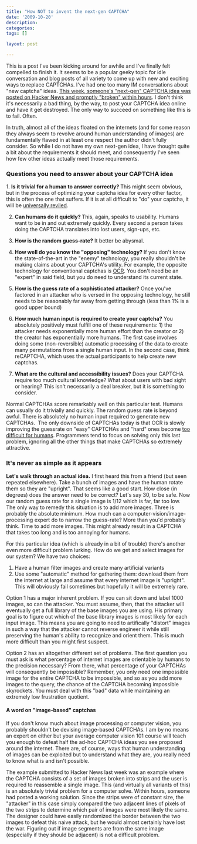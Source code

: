 ```yaml
---
title: "How NOT to invent the next-gen CAPTCHA"
date: '2009-10-20'
description:
categories:
tags: []

layout: post

---
```

This is a post I've been kicking around for awhile and I've finally felt compelled to finish it. It seems to be a popular geeky topic for idle conversation and blog posts of all variety to come up with new and exciting ways to replace CAPTCHAs. I've had one too many IM conversations about "new captcha" ideas. <a href="http://news.ycombinator.com/item?id=883480">This week, someone's "next-gen" CAPTCHA idea was posted on Hacker News and promptly "broken" within hours</a>. I don't think it's necessarily a bad thing, by the way, to post your CAPTCHA idea online and have it get destroyed. The only way to succeed on something like this is to fail. Often.

In truth, almost all of the ideas floated on the internets (and for some reason they always seem to revolve around human understanding of images) are fundamentally flawed in at least one respect the author didn't fully consider. So while I do not have my own next-gen idea, I have thought quite a bit about the requirements it should meet, and consequently I've seen how few other ideas actually meet those requirements.
<h3>Questions you need to answer about your CAPTCHA idea</h3>
1. <strong>Is it trivial for a human to answer correctly? <span style="font-weight: normal;">This might seem obvious, but in the process of optimizing your captcha idea for every other factor, this is often the one that suffers. If it is at all difficult to "do" your captcha, it will be <a href="http://www.google.com/search?q=hard+captcha">universally reviled</a>.</span></strong>

2. <strong>Can humans do it quickly? <span style="font-weight: normal;">This, again, speaks to usability. Humans want to be in and out extremely quickly. Every second a person takes doing the CAPTCHA translates into lost users, sign-ups, etc.</span></strong>

3. <strong>How is the random guess-rate?</strong> It better be abysmal.

4. <strong>How well do you know the "opposing" technology? </strong>If you don't know the state-of-the-art in the "enemy" technology, you really shouldn't be making claims about your CAPTCHA's utility. For example, the opposite technology for conventional captchas is <a href="http://en.wikipedia.org/wiki/Optical_character_recognition">OCR</a>. You don't need be an "expert" in said field, but you do need to understand its current state.

5. <strong>How is the guess rate of a sophisticated attacker?</strong> Once you've factored in an attacker who is versed in the opposing technology, he still needs to be reasonably far away from getting through (less than 1% is a good upper bound)

6. <strong>How much human input is required to create your captcha?</strong> You absolutely positively must fulfill one of these requirements: 1) the attacker needs exponentially more human effort than the creator or 2) the creator has exponentially more humans. The first case involves doing some (non-reversible) automatic processing of the data to create many permutations from a single human input. In the second case, think reCAPTCHA, which uses the actual participants to help create new captchas.

7. <strong>What are the cultural and accessibility issues?</strong> Does your CAPTCHA require too much cultural knowledge? What about users with bad sight or hearing? This isn't necessarily a deal breaker, but it is something to consider.

Normal CAPTCHAs score remarkably well on this particular test. Humans can usually do it trivially and quickly. The random guess rate is beyond awful. There is absolutely no human input required to generate new CAPTCHAs.  The only downside of CAPTCHAs today is that OCR is slowly improving the guessrate on "easy" CAPTCHAs and "hard" ones become <a href="http://farm4.static.flickr.com/3237/2443601665_214fdcc466.jpg">too difficult for humans</a>. Programmers tend to focus on solving only this last problem, ignoring all the other things that make CAPTCHAs so extremely attractive.
<h3>It's never as simple as it appears</h3>
<strong>Let's walk through an actual idea.</strong> I first heard this from a friend (but seen repeated elsewhere). Take a bunch of images and have the human rotate them so they are "upright". That seems like a good start. How close (in degrees) does the answer need to be correct? Let's say 30, to be safe. Now our random guess rate for a single image is 1/12 which is far, far too low. The only way to remedy this situation is to add more images. Three is probably the absolute minimum. How much can a computer-vision/image-processing expert do to narrow the guess-rate? More than you'd probably think. Time to add more images. This might already result in a CAPTCHA that takes too long and is too annoying for humans.

For this particular idea (which is already in a bit of trouble) there's another even more difficult problem lurking. How do we get and select images for our system? We have two choices:
<ol>
	<li>Have a human filter images and create many artificial variants</li>
	<li> Use some "automatic" method for gathering them: download them from the internet at large and assume that every internet image is "upright". This will obviously fail sometimes but hopefully it will be extremely rare.</li>
</ol>
Option 1 has a major inherent problem. If you can sit down and label 1000 images, so can the attacker. You must assume, then, that the attacker will eventually get a full library of the base images you are using. His primary goal is to figure out which of the base library images is most likely for each input image. This means you are going to need to artifically "distort" images in such a way that the attacker cannot reverse engineer it while still preserving the human's ability to recognize and orient them. This is much more difficult than you might first suspect.

Option 2 has an altogether different set of problems. The first question you must ask is what percentage of internet images are orientable by humans to the precision necessary? From there, what percentage of your CAPTCHAs will consequently be impossible? Remember, you only need one impossible image for the entire CAPTCHA to be impossible, and so as you add more images to the query, the chance of the CAPTCHA becoming impossible skyrockets. You must deal with this "bad" data while maintaining an extremely low frustration quotient.
<h4>A word on "image-based" captchas</h4>
If you don't know much about image processing or computer vision, you probably shouldn't be devising image-based CAPTCHAs. I am by no means an expert on either but your average computer vision 101 course will teach you enough to defeat half the ad-hoc CAPTCHA ideas you see proposed around the internet. There are, of course, ways that human understanding of images can be exploited but to understand what they are, you really need to know what is and isn't possible.

The example submitted to Hacker News last week was an example where the CAPTCHA consists of a set of images broken into strips and the user is required to reassemble a single image. This (and virtually all variants of this) is an absolutely trivial problem for a computer solve. Within hours, someone had posted a working solution. Since the strips were of constant size, the "attacker" in this case simply compared the two adjacent lines of pixels of the two strips to determine which pair of images were most likely the same. The designer could have easily randomized the border between the two images to defeat this naive attack, but he would almost certainly have lost the war. Figuring out if image segments are from the same image (especially if they should be adjacent) is not a difficult problem.
